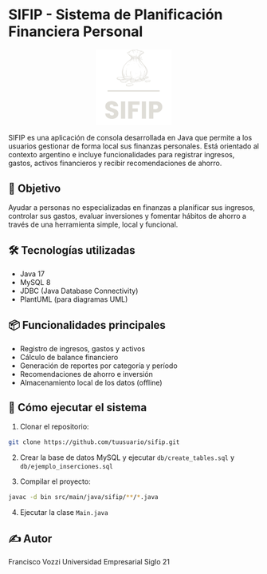 # SIFIP - Sistema de Planificación Financiera Personal
<div align="center">
  <img src="SIFIP.png" width="30%">
</div>

SIFIP es una aplicación de consola desarrollada en Java que permite a los usuarios gestionar de forma local sus finanzas personales. Está orientado al contexto argentino e incluye funcionalidades para registrar ingresos, gastos, activos financieros y recibir recomendaciones de ahorro.

## 🎯 Objetivo

Ayudar a personas no especializadas en finanzas a planificar sus ingresos, controlar sus gastos, evaluar inversiones y fomentar hábitos de ahorro a través de una herramienta simple, local y funcional.

## 🛠️ Tecnologías utilizadas

- Java 17
- MySQL 8
- JDBC (Java Database Connectivity)
- PlantUML (para diagramas UML)

## 📦 Funcionalidades principales

- Registro de ingresos, gastos y activos
- Cálculo de balance financiero
- Generación de reportes por categoría y período
- Recomendaciones de ahorro e inversión
- Almacenamiento local de los datos (offline)

## 🚀 Cómo ejecutar el sistema

1. Clonar el repositorio:
```bash
git clone https://github.com/tuusuario/sifip.git
```

2. Crear la base de datos MySQL y ejecutar `db/create_tables.sql` y `db/ejemplo_inserciones.sql`

3. Compilar el proyecto:
```bash
javac -d bin src/main/java/sifip/**/*.java
```

4. Ejecutar la clase `Main.java`

## ✍️ Autor

Francisco Vozzi
Universidad Empresarial Siglo 21
